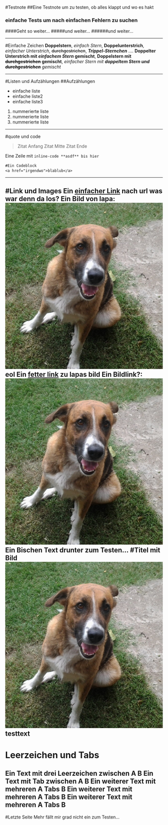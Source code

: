 #Testnote
##Eine Testnote um zu testen, ob alles klappt und wo es hakt
### einfache Tests um nach einfachen Fehlern zu suchen
####Geht so weiter...
#####und weiter...
######und weiter...

-----
#Einfache Zeichen
**Doppelstern**, *einfach Stern*, __Doppelunterstrich__, _einfacher Unterstrich_, ~~durchgestrichen~~, ***Trippel-Sternchen***
....
__Doppelter Unterstrich mit *einfachem Stern* gemischt__, **Doppelstern mit ~~durchgestrichen~~ gemischt**, *einfacher Stern mit **doppeltem Stern und ~~durchgestrichen~~** gemischt*

-----
#Listen und Aufzählungen
##Aufzählungen
* einfache liste
* einfache liste2
* einfache liste3
1. nummerierte liste
2. nummerierte liste
3. nummerierte liste
-----
#quote und code
> Zitat Anfang
> Zitat Mitte
> Zitat Ende

Eine Zeile mit `inline-code **asdf** bis hier` 

```
#Ein Codeblock
<a href="irgendwo">blablub</a>
```

-----
#Link und Images
Ein [einfacher Link](url) nach url was war denn da los?
Ein Bild von lapa: ![](images/lapa.jpg) eol
Ein [**fetter link**](images/lapa.jpg) zu lapas bild
Ein Bildlink?: [![](images/lapa.jpg)](images/lapa.jpg) 
Ein Bischen Text drunter zum Testen...
#Titel mit Bild ![](images/lapa.jpg)
testtext
-----
# Leerzeichen und Tabs
Ein Text mit drei Leerzeichen zwischen A   B
Ein Text mit Tab zwischen A	B
Ein weiterer Text mit mehreren A	Tabs	B
Ein weiterer Text mit mehreren A			Tabs				B
Ein weiterer Text mit mehreren A					Tabs						B
-----
#Letzte Seite
Mehr fällt mir grad nicht ein zum Testen...
